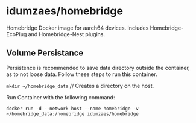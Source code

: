 # idumzaes/homebridge

Homebridge Docker image for aarch64 devices. Includes Homebridge-EcoPlug and Homebridge-Nest plugins.

## Volume Persistance
Persistence is recommended to save data directory outside the container, as to not loose data.
Follow these steps to run this container.

`mkdir ~/homebridge_data` // Creates a directory on the host.

Run Container with the following command:

`docker run -d --network host --name homebridge -v ~/homebridge_data:/homebridge idumzaes/homebridge`
